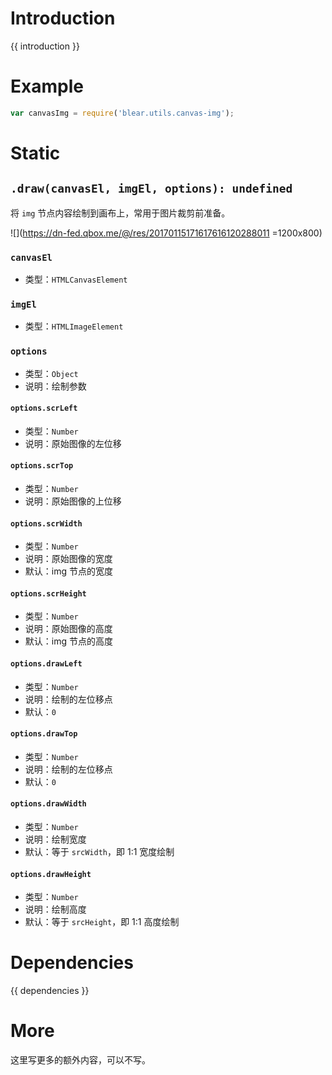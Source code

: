# Introduction
{{ introduction }}


# Example
```js
var canvasImg = require('blear.utils.canvas-img');
```



# Static

## `.draw(canvasEl, imgEl, options): undefined`
将 `img` 节点内容绘制到画布上，常用于图片裁剪前准备。

![](https://dn-fed.qbox.me/@/res/20170115171617616120288011 =1200x800)

### `canvasEl`
- 类型：`HTMLCanvasElement`

### `imgEl`
- 类型：`HTMLImageElement`

### `options`
- 类型：`Object`
- 说明：绘制参数

#### `options.scrLeft`
- 类型：`Number`
- 说明：原始图像的左位移

#### `options.scrTop`
- 类型：`Number`
- 说明：原始图像的上位移

#### `options.scrWidth`
- 类型：`Number`
- 说明：原始图像的宽度
- 默认：img 节点的宽度

#### `options.scrHeight`
- 类型：`Number`
- 说明：原始图像的高度
- 默认：img 节点的高度

#### `options.drawLeft`
- 类型：`Number`
- 说明：绘制的左位移点
- 默认：`0`

#### `options.drawTop`
- 类型：`Number`
- 说明：绘制的左位移点
- 默认：`0`

#### `options.drawWidth`
- 类型：`Number`
- 说明：绘制宽度
- 默认：等于 `srcWidth`，即 1:1 宽度绘制

#### `options.drawHeight`
- 类型：`Number`
- 说明：绘制高度
- 默认：等于 `srcHeight`，即 1:1 高度绘制


# Dependencies
{{ dependencies }}


# More
这里写更多的额外内容，可以不写。

